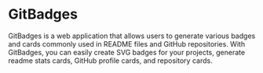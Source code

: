 # GitBadges
GitBadges is a web application that allows users to generate various badges and cards commonly used in README files and GitHub repositories. With GitBadges, you can easily create SVG badges for your projects, generate readme stats cards, GitHub profile cards, and repository cards.
